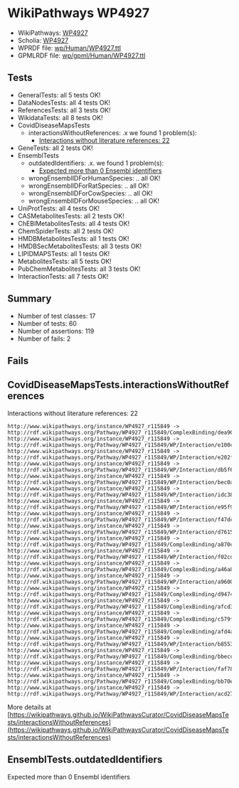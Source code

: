 # WikiPathways WP4927

* WikiPathways: [WP4927](https://identifiers.org/wikipathways:WP4927)
* Scholia: [WP4927](https://scholia.toolforge.org/wikipathways/WP4927)
* WPRDF file: [wp/Human/WP4927.ttl](../wp/Human/WP4927.ttl)
* GPMLRDF file: [wp/gpml/Human/WP4927.ttl](../wp/gpml/Human/WP4927.ttl)

## Tests
* GeneralTests: all 5 tests OK!
* DataNodesTests: all 4 tests OK!
* ReferencesTests: all 3 tests OK!
* WikidataTests: all 8 tests OK!
* CovidDiseaseMapsTests
    * interactionsWithoutReferences: .x we found 1 problem(s):
        * [Interactions without literature references: 22](#9701cd02)
* GeneTests: all 2 tests OK!
* EnsemblTests
    * outdatedIdentifiers: .x. we found 1 problem(s):
        * [Expected more than 0 Ensembl identifiers](#f44398b7)
    * wrongEnsemblIDForHumanSpecies: .. all OK!
    * wrongEnsemblIDForRatSpecies: .. all OK!
    * wrongEnsemblIDForCowSpecies: .. all OK!
    * wrongEnsemblIDForMouseSpecies: .. all OK!
* UniProtTests: all 4 tests OK!
* CASMetabolitesTests: all 2 tests OK!
* ChEBIMetabolitesTests: all 4 tests OK!
* ChemSpiderTests: all 2 tests OK!
* HMDBMetabolitesTests: all 1 tests OK!
* HMDBSecMetabolitesTests: all 3 tests OK!
* LIPIDMAPSTests: all 1 tests OK!
* MetabolitesTests: all 5 tests OK!
* PubChemMetabolitesTests: all 3 tests OK!
* InteractionTests: all 7 tests OK!


## Summary

* Number of test classes: 17
* Number of tests: 60
* Number of assertions: 119
* Number of fails: 2

## Fails

<a name="9701cd02" />

## CovidDiseaseMapsTests.interactionsWithoutReferences

Interactions without literature references: 22
```
http://www.wikipathways.org/instance/WP4927_r115849 -> http://rdf.wikipathways.org/Pathway/WP4927_r115849/ComplexBinding/dea90
http://www.wikipathways.org/instance/WP4927_r115849 -> http://rdf.wikipathways.org/Pathway/WP4927_r115849/WP/Interaction/e100c
http://www.wikipathways.org/instance/WP4927_r115849 -> http://rdf.wikipathways.org/Pathway/WP4927_r115849/WP/Interaction/e202f
http://www.wikipathways.org/instance/WP4927_r115849 -> http://rdf.wikipathways.org/Pathway/WP4927_r115849/WP/Interaction/db5f6
http://www.wikipathways.org/instance/WP4927_r115849 -> http://rdf.wikipathways.org/Pathway/WP4927_r115849/WP/Interaction/bec0a
http://www.wikipathways.org/instance/WP4927_r115849 -> http://rdf.wikipathways.org/Pathway/WP4927_r115849/WP/Interaction/idc381d3da
http://www.wikipathways.org/instance/WP4927_r115849 -> http://rdf.wikipathways.org/Pathway/WP4927_r115849/WP/Interaction/e95f9
http://www.wikipathways.org/instance/WP4927_r115849 -> http://rdf.wikipathways.org/Pathway/WP4927_r115849/WP/Interaction/f47dc
http://www.wikipathways.org/instance/WP4927_r115849 -> http://rdf.wikipathways.org/Pathway/WP4927_r115849/WP/Interaction/d7615
http://www.wikipathways.org/instance/WP4927_r115849 -> http://rdf.wikipathways.org/Pathway/WP4927_r115849/ComplexBinding/a870c
http://www.wikipathways.org/instance/WP4927_r115849 -> http://rdf.wikipathways.org/Pathway/WP4927_r115849/WP/Interaction/f02cd
http://www.wikipathways.org/instance/WP4927_r115849 -> http://rdf.wikipathways.org/Pathway/WP4927_r115849/ComplexBinding/a46a8
http://www.wikipathways.org/instance/WP4927_r115849 -> http://rdf.wikipathways.org/Pathway/WP4927_r115849/WP/Interaction/a9600
http://www.wikipathways.org/instance/WP4927_r115849 -> http://rdf.wikipathways.org/Pathway/WP4927_r115849/ComplexBinding/d9474
http://www.wikipathways.org/instance/WP4927_r115849 -> http://rdf.wikipathways.org/Pathway/WP4927_r115849/ComplexBinding/afcd3
http://www.wikipathways.org/instance/WP4927_r115849 -> http://rdf.wikipathways.org/Pathway/WP4927_r115849/ComplexBinding/c579f
http://www.wikipathways.org/instance/WP4927_r115849 -> http://rdf.wikipathways.org/Pathway/WP4927_r115849/ComplexBinding/afd4a
http://www.wikipathways.org/instance/WP4927_r115849 -> http://rdf.wikipathways.org/Pathway/WP4927_r115849/WP/Interaction/b8553
http://www.wikipathways.org/instance/WP4927_r115849 -> http://rdf.wikipathways.org/Pathway/WP4927_r115849/ComplexBinding/bbecc
http://www.wikipathways.org/instance/WP4927_r115849 -> http://rdf.wikipathways.org/Pathway/WP4927_r115849/WP/Interaction/faf78
http://www.wikipathways.org/instance/WP4927_r115849 -> http://rdf.wikipathways.org/Pathway/WP4927_r115849/ComplexBinding/bb70e
http://www.wikipathways.org/instance/WP4927_r115849 -> http://rdf.wikipathways.org/Pathway/WP4927_r115849/WP/Interaction/acd27
```

More details at [https://wikipathways.github.io/WikiPathwaysCurator/CovidDiseaseMapsTests/interactionsWithoutReferences](https://wikipathways.github.io/WikiPathwaysCurator/CovidDiseaseMapsTests/interactionsWithoutReferences)

<a name="f44398b7" />

## EnsemblTests.outdatedIdentifiers

Expected more than 0 Ensembl identifiers
